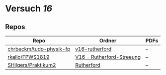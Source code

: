 # Versuch *16*

## Repos

|                           Repo                           |                                                 Ordner                                                  |PDFs|
|----------------------------------------------------------|---------------------------------------------------------------------------------------------------------|----|
|[chrbeckm/tudo-physik-fp](../repo/chrbeckm/tudo-physik-fp)|[v16-rutherford](https://github.com/chrbeckm/tudo-physik-fp/tree/master/v16-rutherford)                  |–   |
|[rkallo/FPWS1819](../repo/rkallo/FPWS1819)                |[V16 - Rutherford-Streeung](https://github.com/rkallo/FPWS1819/tree/master/V16%20-%20Rutherford-Streeung)|–   |
|[SHilgers/Praktikum2](../repo/SHilgers/Praktikum2)        |[Rutherford](https://github.com/SHilgers/Praktikum2/tree/master/Rutherford)                              |–   |
